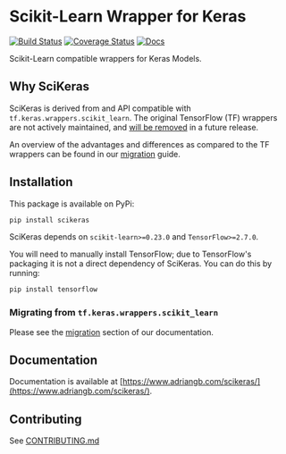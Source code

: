 # Scikit-Learn Wrapper for Keras

[![Build Status](https://github.com/adriangb/scikeras/workflows/Tests/badge.svg)](https://github.com/adriangb/scikeras/actions?query=workflow%3ATests+branch%3Amaster)
[![Coverage Status](https://codecov.io/gh/adriangb/scikeras/branch/master/graph/badge.svg)](https://codecov.io/gh/adriangb/scikeras)
[![Docs](https://readthedocs.org/projects/docs/badge/?version=latest)](https://www.adriangb.com/scikeras/)

Scikit-Learn compatible wrappers for Keras Models.

## Why SciKeras

SciKeras is derived from and API compatible with `tf.keras.wrappers.scikit_learn`. The original TensorFlow (TF) wrappers are not actively maintained,
and [will be removed](https://github.com/tensorflow/tensorflow/pull/36137#issuecomment-726271760) in a future release.

An overview of the advantages and differences as compared to the TF wrappers can be found in our
[migration](https://www.adriangb.com/scikeras/stable/migration.html) guide.

## Installation

This package is available on PyPi:

```bash
pip install scikeras
```

SciKeras depends on `scikit-learn>=0.23.0` and `TensorFlow>=2.7.0`.

You will need to manually install TensorFlow; due to TensorFlow's packaging it is not a direct dependency of SciKeras.
You can do this by running:

```bash
pip install tensorflow
```

### Migrating from `tf.keras.wrappers.scikit_learn`

Please see the [migration](https://www.adriangb.com/scikeras/stable/migration.html) section of our documentation.

## Documentation

Documentation is available at [https://www.adriangb.com/scikeras/](https://www.adriangb.com/scikeras/).

## Contributing

See [CONTRIBUTING.md](https://github.com/adriangb/scikeras/blob/master/CONTRIBUTING.md)
